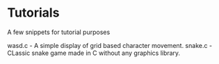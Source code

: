 # Tutorials
A few snippets for tutorial purposes

wasd.c - A simple display of grid based character movement.
snake.c - CLassic snake game made in C without any graphics library.
